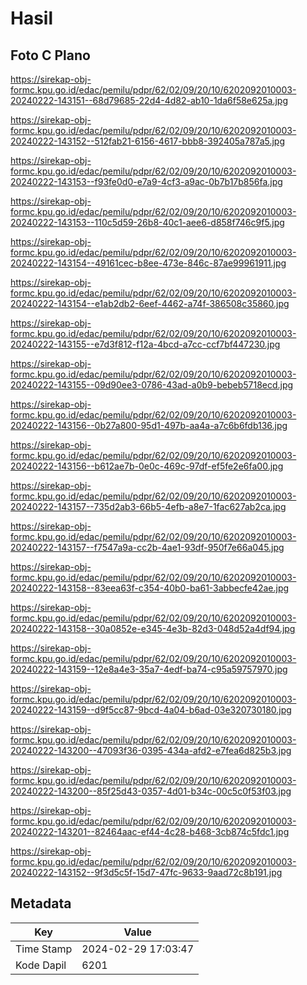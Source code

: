 # Hasil

## Foto C Plano

https://sirekap-obj-formc.kpu.go.id/edac/pemilu/pdpr/62/02/09/20/10/6202092010003-20240222-143151--68d79685-22d4-4d82-ab10-1da6f58e625a.jpg

https://sirekap-obj-formc.kpu.go.id/edac/pemilu/pdpr/62/02/09/20/10/6202092010003-20240222-143152--512fab21-6156-4617-bbb8-392405a787a5.jpg

https://sirekap-obj-formc.kpu.go.id/edac/pemilu/pdpr/62/02/09/20/10/6202092010003-20240222-143153--f93fe0d0-e7a9-4cf3-a9ac-0b7b17b856fa.jpg

https://sirekap-obj-formc.kpu.go.id/edac/pemilu/pdpr/62/02/09/20/10/6202092010003-20240222-143153--110c5d59-26b8-40c1-aee6-d858f746c9f5.jpg

https://sirekap-obj-formc.kpu.go.id/edac/pemilu/pdpr/62/02/09/20/10/6202092010003-20240222-143154--49161cec-b8ee-473e-846c-87ae99961911.jpg

https://sirekap-obj-formc.kpu.go.id/edac/pemilu/pdpr/62/02/09/20/10/6202092010003-20240222-143154--e1ab2db2-6eef-4462-a74f-386508c35860.jpg

https://sirekap-obj-formc.kpu.go.id/edac/pemilu/pdpr/62/02/09/20/10/6202092010003-20240222-143155--e7d3f812-f12a-4bcd-a7cc-ccf7bf447230.jpg

https://sirekap-obj-formc.kpu.go.id/edac/pemilu/pdpr/62/02/09/20/10/6202092010003-20240222-143155--09d90ee3-0786-43ad-a0b9-bebeb5718ecd.jpg

https://sirekap-obj-formc.kpu.go.id/edac/pemilu/pdpr/62/02/09/20/10/6202092010003-20240222-143156--0b27a800-95d1-497b-aa4a-a7c6b6fdb136.jpg

https://sirekap-obj-formc.kpu.go.id/edac/pemilu/pdpr/62/02/09/20/10/6202092010003-20240222-143156--b612ae7b-0e0c-469c-97df-ef5fe2e6fa00.jpg

https://sirekap-obj-formc.kpu.go.id/edac/pemilu/pdpr/62/02/09/20/10/6202092010003-20240222-143157--735d2ab3-66b5-4efb-a8e7-1fac627ab2ca.jpg

https://sirekap-obj-formc.kpu.go.id/edac/pemilu/pdpr/62/02/09/20/10/6202092010003-20240222-143157--f7547a9a-cc2b-4ae1-93df-950f7e66a045.jpg

https://sirekap-obj-formc.kpu.go.id/edac/pemilu/pdpr/62/02/09/20/10/6202092010003-20240222-143158--83eea63f-c354-40b0-ba61-3abbecfe42ae.jpg

https://sirekap-obj-formc.kpu.go.id/edac/pemilu/pdpr/62/02/09/20/10/6202092010003-20240222-143158--30a0852e-e345-4e3b-82d3-048d52a4df94.jpg

https://sirekap-obj-formc.kpu.go.id/edac/pemilu/pdpr/62/02/09/20/10/6202092010003-20240222-143159--12e8a4e3-35a7-4edf-ba74-c95a59757970.jpg

https://sirekap-obj-formc.kpu.go.id/edac/pemilu/pdpr/62/02/09/20/10/6202092010003-20240222-143159--d9f5cc87-9bcd-4a04-b6ad-03e320730180.jpg

https://sirekap-obj-formc.kpu.go.id/edac/pemilu/pdpr/62/02/09/20/10/6202092010003-20240222-143200--47093f36-0395-434a-afd2-e7fea6d825b3.jpg

https://sirekap-obj-formc.kpu.go.id/edac/pemilu/pdpr/62/02/09/20/10/6202092010003-20240222-143200--85f25d43-0357-4d01-b34c-00c5c0f53f03.jpg

https://sirekap-obj-formc.kpu.go.id/edac/pemilu/pdpr/62/02/09/20/10/6202092010003-20240222-143201--82464aac-ef44-4c28-b468-3cb874c5fdc1.jpg

https://sirekap-obj-formc.kpu.go.id/edac/pemilu/pdpr/62/02/09/20/10/6202092010003-20240222-143152--9f3d5c5f-15d7-47fc-9633-9aad72c8b191.jpg


## Metadata

| Key        | Value               |
| ---------- | ------------------- |
| Time Stamp | 2024-02-29 17:03:47 |
| Kode Dapil | 6201                |



